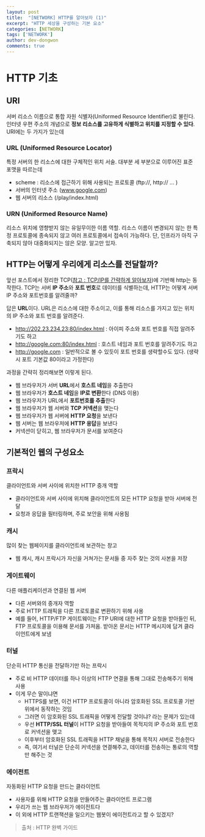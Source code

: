 ```yaml
---
layout: post
title:  "[NETWORK] HTTP를 알아보자 (1)"
excerpt: "HTTP 세상을 구성하는 기본 요소"
categories: [NETWORK]
tags: ['NETWORK']
author: dev-dongwon
comments: true
---
```




# HTTP 기초

## URI

서버 리소스 이름으로 통합 자원 식별자(Uniformed Resource Identifier)로 불린다. 인터넷 우편 주소의 개념으로 **정보 리소스를 고유하게 식별하고 위치를 지정할 수 있다**. URI에는 두 가지가 있는데

### URL (Uniformed Resource Locator)

특정 서버의 한 리소스에 대한 구체적인 위치 서술. 대부분 세 부분으로 이루어진 표준 포맷을 따르는데

- scheme : 리소스에 접근하기 위해 사용되는 프로토콜 (ftp://, http:// ... )
- 서버의 인터넷 주소 (www.google.com)
- 웹 서버의 리소스 (/play/index.html)

### URN (Uniformed Resource Name)

리소스 위치에 영향받지 않는 유일무이한 이름 역할. 리소스 이름이 변경되지 않는 한 특정 프로토콜에 종속되지 않고 여러 프로토콜에서 접속이 가능하다. 단, 인프라가 아직 구축되지 않아 대중화되지는 않은 모양. 알고만 있자.



## HTTP는 어떻게 우리에게 리소스를 전달할까?

앞선 포스트에서 정리한 TCP([참고 : TCP/IP를 간략하게 알아보자](https://dev-dongwon.github.io/articles/2019-09-01/tcpip))에 기반해 http는 동작한다. TCP는 서버 **IP 주소**와 **포트 번호**로 데이터를 식별하는데, HTTP는 어떻게 서버 IP 주소와 포트번호를 알려줄까?

답은 **URL**이다. URL은 리소스에 대한 주소이고, 이를 통해 리소스를 가지고 있는 위치의 IP 주소와 포트 번호를 알려준다.

- http://202.23.234.23:80/index.html : 아이피 주소와 포트 번호를 직접 알려주기도 하고
- http://google.com:80/index.html : 호스트 네임과 포트 번호를 알려주기도 하고
- http://google.com : 일반적으로 볼 수 있듯이 포트 번호를 생략할수도 있다. (생략 시 포트 기본값 80이라고 가정한다)



과정을 간략히 정리해보면 이렇게 된다.

- 웹 브라우저가 서버 **URL**에서 **호스트 네임**을 추출한다
- 웹 브라우저가 **호스트 네임**을 **IP로 변환**한다 (DNS 이용)
- 웹 브라우저가 URL에서 **포트번호를 추출**한다
- 웹 브라우저가 웹 서버와 **TCP 커넥션**을 맺는다
- 웹 브라우저가 웹 서버에 **HTTP 요청**을 보낸다
- 웹 서버는 웹 브라우저에 **HTTP 응답**을 보낸다
- 커넥션이 닫히고, 웹 브라우저가 문서를 보여준다



## 기본적인 웹의 구성요소

### 프락시

클라이언트와 서버 사이에 위치한 HTTP 중개 역할

- 클라이언트와 서버 사이에 위치해 클라이언트의 모든 HTTP 요청을 받아 서버에 전달
- 요청과 응답을 필터링하며, 주로 보안을 위해 사용됨

### 캐시

많이 찾는 웹페이지를 클라이언트에 보관하는 창고

- 웹 캐시, 캐시 프락시가 자신을 거쳐가는 문서들 중 자주 찾는 것의 사본을 저장

### 게이트웨이

다른 애플리케이션과 연결된 웹 서버

- 다른 서버와의 중개자 역할
- 주로 HTTP 트래픽을 다른 프로토콜로 변환하기 위해 사용
- 예를 들어, HTTP/FTP 게이트웨이는 FTP URI에 대한 HTTP 요청을 받아들인 뒤, FTP 프로토콜을 이용해 문서를 가져옴. 받아온 문서는 HTTP 메시지에 담겨 클라이언트에게 보냄

### 터널

단순히 HTTP 통신을 전달하기만 하는 프락시

- 주로 비 HTTP 데이터를 하나 이상의 HTTP 연결을 통해 그대로 전송해주기 위해 사용
- 이게 무슨 말이냐면
  - HTTPS를 보면, 이건 HTTP 프로토콜이 아니라 암호화된 SSL 프로토콜 기반 위에서 동작하는 것임
  - 그러면 이 암호화된 SSL 트래픽을 어떻게 전달할 것이냐? 라는 문제가 있는데
  - 우선 **HTTP/SSL 터널**이 HTTP 요청을 받아들여 목적지의 IP 주소와 포트 번호로 커넥션을 맺고
  - 이후부터 암호화된 SSL 트래픽을 HTTP 채널을 통해 목적지 서버로 전송한다
  - 즉, 여기서 터널은 단순히 커넥션을 연결해주고, 데이터를 전송하는 통로의 역할만 해주는 것 

### 에이전트

자동화된 HTTP 요청을 만드는 클라이언트

- 사용자를 위해 HTTP 요청을 만들어주는 클라이언트 프로그램
- 우리가 쓰는 웹 브라우저가 에이전트다
- 이 외에 HTTP 트랜잭션을 일으키는 웹봇이 에이전트라고 할 수 있겠지?



> 출처 : HTTP 완벽 가이드

